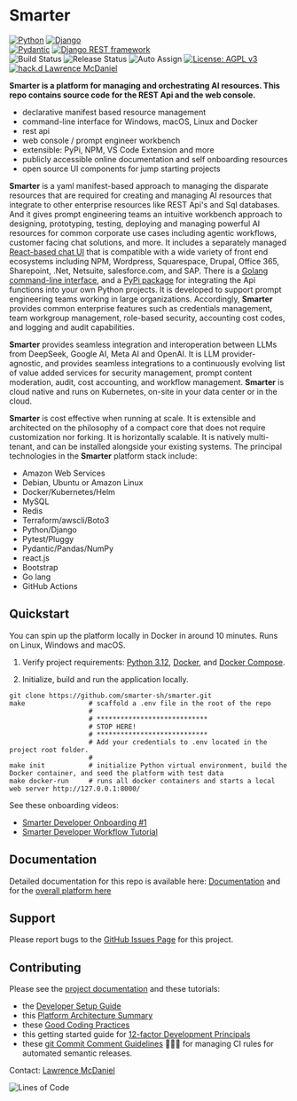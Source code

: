 # Smarter

[![Python](https://a11ybadges.com/badge?logo=python)](https://www.python.org/)
[![Django](https://a11ybadges.com/badge?logo=django)](https://www.djangoproject.com/)<br>
[![Pydantic](https://img.shields.io/badge/Pydantic-2.11-blue?logo=pydantic&logoColor=white)](https://docs.pydantic.dev/)
[![Django REST framework](https://img.shields.io/badge/Django%20REST%20framework-3.16-red?logo=django&logoColor=white)](https://www.django-rest-framework.org/)<br>
![Build Status](https://github.com/smarter-sh/smarter/actions/workflows/build.yml/badge.svg?branch=main)
![Release Status](https://github.com/smarter-sh/smarter/actions/workflows/deploy.yml/badge.svg?branch=main)
![Auto Assign](https://github.com/smarter-sh/smarter/actions/workflows/auto-assign.yml/badge.svg)
[![License: AGPL v3](https://img.shields.io/badge/License-AGPL_v3-blue.svg)](https://www.gnu.org/licenses/agpl-3.0)
[![hack.d Lawrence McDaniel](https://img.shields.io/badge/hack.d-Lawrence%20McDaniel-orange.svg)](https://lawrencemcdaniel.com)

**Smarter is a platform for managing and orchestrating AI resources. This repo contains source code for the REST Api and the web console.**

- declarative manifest based resource management
- command-line interface for Windows, macOS, Linux and Docker
- rest api
- web console / prompt engineer workbench
- extensible: PyPi, NPM, VS Code Extension and more
- publicly accessible online documentation and self onboarding resources
- open source UI components for jump starting projects

**Smarter** is a yaml manifest-based approach to managing the disparate resources that are required for creating and managing AI resources that integrate to other enterprise resources like REST Api's and Sql databases. And it gives prompt engineering teams an intuitive workbench approach to designing, prototyping, testing, deploying and managing powerful AI resources for common corporate use cases including agentic workflows, customer facing chat solutions, and more. It includes a separately managed [React-based chat UI](https://github.com/smarter-sh/smarter-chat) that is compatible with a wide variety of front end ecosystems including NPM, Wordpress, Squarespace, Drupal, Office 365, Sharepoint, .Net, Netsuite, salesforce.com, and SAP. There is a [Golang command-line interface](https://github.com/smarter-sh/smarter-cli), and a [PyPi package](https://github.com/smarter-sh/smarter-python) for integrating the Api functions into your own Python projects. It is developed to support prompt engineering teams working in large organizations. Accordingly, **Smarter** provides common enterprise features such as credentials management, team workgroup management, role-based security, accounting cost codes, and logging and audit capabilities.

**Smarter** provides seamless integration and interoperation between LLMs from DeepSeek, Google AI, Meta AI and OpenAI. It is LLM provider-agnostic, and provides seamless integrations to a continuously evolving list of value added services for security management, prompt content moderation, audit, cost accounting, and workflow management. **Smarter** is cloud native and runs on Kubernetes, on-site in your data center or in the cloud.

**Smarter** is cost effective when running at scale. It is extensible and architected on the philosophy of a compact core that does not require customization nor forking. It is horizontally scalable. It is natively multi-tenant, and can be installed alongside your existing systems. The principal technologies in the **Smarter** platform stack include:

- Amazon Web Services
- Debian, Ubuntu or Amazon Linux
- Docker/Kubernetes/Helm
- MySQL
- Redis
- Terraform/awscli/Boto3
- Python/Django
- Pytest/Pluggy
- Pydantic/Pandas/NumPy
- react.js
- Bootstrap
- Go lang
- GitHub Actions

## Quickstart

You can spin up the platform locally in Docker in around 10 minutes. Runs on Linux, Windows and macOS.

1. Verify project requirements: [Python 3.12](https://www.python.org/), [Docker](https://www.docker.com/products/docker-desktop/), and [Docker Compose](https://docs.docker.com/compose/install/).

2. Initialize, build and run the application locally.

```console
git clone https://github.com/smarter-sh/smarter.git
make                # scaffold a .env file in the root of the repo
                    #
                    # ****************************
                    # STOP HERE!
                    # ****************************
                    # Add your credentials to .env located in the project root folder.
                    #
make init           # initialize Python virtual environment, build the Docker container, and seed the platform with test data
make docker-run     # runs all docker containers and starts a local web server http://127.0.0.1:8000/
```

See these onboarding videos:

- [Smarter Developer Onboarding #1](https://youtu.be/-hZEO9sMm1s)
- [Smarter Developer Workflow Tutorial](https://youtu.be/XolFLX1u9Kg)

## Documentation

Detailed documentation for this repo is available here: [Documentation](./docs/) and for the [overall platform here](https://platform.smarter.sh/docs/)

## Support

Please report bugs to the [GitHub Issues Page](https://github.com/smarter-sh/smarter/issues) for this project.

## Contributing

Please see the [project documentation](./docs/) and these tutorials:

- the [Developer Setup Guide](./CONTRIBUTING.md)
- this [Platform Architecture Summary](./docs/ARCHITECTURE.md)
- these [Good Coding Practices](./docs/GOOD_CODING_PRACTICE.md)
- this getting started guide for [12-factor Development Principals](./docs/12-FACTOR.md)
- these [git Commit Comment Guidelines](./docs/SEMANTIC_VERSIONING.md) 😬😬😬 for managing CI rules for automated semantic releases.

Contact: [Lawrence McDaniel](https://lawrencemcdaniel.com/contact)

![Lines of Code](https://cdn.platform.smarter.sh/github.com/smarter-sh/lines-of-code.png)
